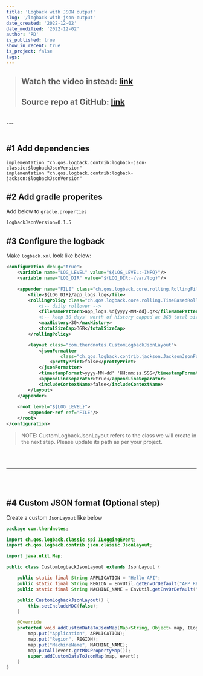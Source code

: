 ```yaml
---
title: 'Logback with JSON output'
slug: '/logback-with-json-output'
date_created: '2022-12-02'
date_modified: '2022-12-02'
author: 'RD'
is_published: true
show_in_recent: true
is_project: false
tags: 
---
```


> ## Watch the video instead: [link](https://youtu.be/usKrJZ7LcfE)  
> ## Source repo at GitHub: [link](https://github.com/raevilman/vlog-logback-json-data)

</br>
---
</br>
</br>

## #1 Add dependencies
```
implementation "ch.qos.logback.contrib:logback-json-classic:$logbackJsonVersion"
implementation "ch.qos.logback.contrib:logback-jackson:$logbackJsonVersion"
```

## #2 Add gradle properites
Add below to `gradle.properties`
```
logbackJsonVersion=0.1.5
```

## #3 Configure the logback
Make `logback.xml` look like below:  
```xml
<configuration debug="true">
    <variable name="LOG_LEVEL" value="${LOG_LEVEL:-INFO}"/>
    <variable name="LOG_DIR" value="${LOG_DIR:-/var/log}"/>

    <appender name="FILE" class="ch.qos.logback.core.rolling.RollingFileAppender">
        <file>${LOG_DIR}/app_logs.log</file>
        <rollingPolicy class="ch.qos.logback.core.rolling.TimeBasedRollingPolicy">
            <!-- daily rollover -->
            <fileNamePattern>app_logs.%d{yyyy-MM-dd}.gz</fileNamePattern>
            <!-- keep 30 days' worth of history capped at 3GB total size -->
            <maxHistory>30</maxHistory>
            <totalSizeCap>3GB</totalSizeCap>
        </rollingPolicy>

        <layout class="com.therdnotes.CustomLogbackJsonLayout">
            <jsonFormatter
                    class="ch.qos.logback.contrib.jackson.JacksonJsonFormatter">
                <prettyPrint>false</prettyPrint>
            </jsonFormatter>
            <timestampFormat>yyyy-MM-dd' 'HH:mm:ss.SSS</timestampFormat>
            <appendLineSeparator>true</appendLineSeparator>
            <includeContextName>false</includeContextName>
        </layout>
    </appender>
    
    <root level="${LOG_LEVEL}">
        <appender-ref ref="FILE"/>
    </root>
</configuration>
```

> NOTE: CustomLogbackJsonLayout refers to the class we will create in the next step. Please update its path as per your project.
<br/>
<br/>  

---

<br/>  
<br/>


## #4 Custom JSON format (Optional step)

Create a custom `JsonLayout` like below

```java
package com.therdnotes;

import ch.qos.logback.classic.spi.ILoggingEvent;
import ch.qos.logback.contrib.json.classic.JsonLayout;

import java.util.Map;

public class CustomLogbackJsonLayout extends JsonLayout {

    public static final String APPLICATION = "Hello-API";
    public static final String REGION = EnvUtil.getEnvOrDefault("APP_REGION", "na");
    public static final String MACHINE_NAME = EnvUtil.getEnvOrDefault("HOSTNAME", "na");

    public CustomLogbackJsonLayout() {
        this.setIncludeMDC(false);
    }

    @Override
    protected void addCustomDataToJsonMap(Map<String, Object> map, ILoggingEvent event) {
        map.put("Application", APPLICATION);
        map.put("Region", REGION);
        map.put("MachineName", MACHINE_NAME);
        map.putAll(event.getMDCPropertyMap());
        super.addCustomDataToJsonMap(map, event);
    }
}
```
